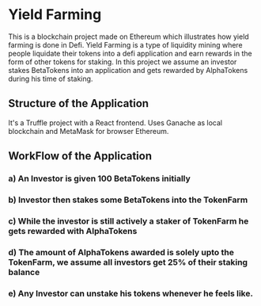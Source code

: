 # Yield Farming

This is a blockchain project made on Ethereum which illustrates how yield farming is done in Defi.
Yield Farming is a type of liquidity mining where people liquidate their tokens into a defi application and earn rewards in the form of other tokens for staking.
In this project we assume an investor stakes BetaTokens into an application and gets rewarded by AlphaTokens during his time of staking.



## Structure of the Application

It's a Truffle project with a React frontend. Uses Ganache as local blockchain and MetaMask for browser Ethereum.


## WorkFlow of the Application

### a) An Investor is given 100 BetaTokens initially
### b) Investor then stakes some BetaTokens into the TokenFarm
### c) While the investor is still actively a staker of TokenFarm he gets rewarded with AlphaTokens
### d) The amount of AlphaTokens awarded is solely upto the TokenFarm, we assume all investors get 25% of their staking balance 
### e) Any Investor can unstake his tokens whenever he feels like.
